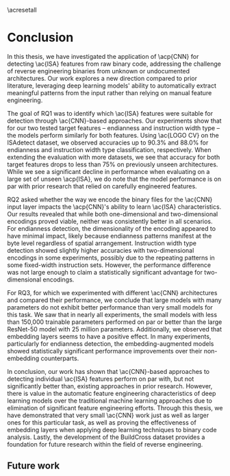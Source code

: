 \acresetall

# Conclusion

In this thesis, we have investigated the application of \acp{CNN} for detecting \ac{ISA} features from raw binary code, addressing the challenge of reverse engineering binaries from unknown or undocumented architectures. Our work explores a new direction compared to prior literature, leveraging deep learning models' ability to automatically extract meaningful patterns from the input rather than relying on manual feature engineering.

The goal of RQ1 was to identify which \ac{ISA} features were suitable for detection through \ac{CNN}-based approaches. Our experiments show that for our two tested target features – endianness and instruction width type – the models perform similarly for both features. Using \ac{LOGO CV} on the ISAdetect dataset, we observed accuracies up to 90.3% and 88.0% for endianness and instruction width type classification, respectively. When extending the evaluation with more datasets, we see that accuracy for both target features drops to less than 75% on previously unseen architectures. While we see a significant decline in performance when evaluating on a large set of unseen \acp{ISA}, we do note that the model performance is on par with prior research that relied on carefully engineered features.

RQ2 asked whether the way we encode the binary files for the \ac{CNN} input layer impacts the \acp{CNN}'s ability to learn \ac{ISA} characteristics. Our results revealed that while both one-dimensional and two-dimensional encodings proved viable, neither was consistently better in all scenarios. For endianness detection, the dimensionality of the encoding appeared to have minimal impact, likely because endianness patterns manifest at the byte level regardless of spatial arrangement. Instruction width type detection showed slightly higher accuracies with two-dimensional encodings in some experiments, possibly due to the repeating patterns in some fixed-width instruction sets. However, the performance difference was not large enough to claim a statistically significant advantage for two-dimensional encodings.

For RQ3, for which we experimented with different \ac{CNN} architectures and compared their performance, we conclude that large models with many parameters do not exhibit better performance than very small models for this task. We saw that in nearly all experiments, the small models with less than 150,000 trainable parameters performed on par or better than the large ResNet-50 model with 25 million parameters. Additionally, we observed that embedding layers seems to have a positive effect. In many experiments, particularly for endianness detection, the embedding-augmented models showed statistically significant performance improvements over their non-embedding counterparts.

In conclusion, our work has shown that \ac{CNN}-based approaches to detecting individual \ac{ISA} features perform on par with, but not significantly better than, existing approaches in prior research. However, there is value in the automatic feature engineering characteristics of deep learning models over the traditional machine learning approaches due to elimination of significant feature engineering efforts. Through this thesis, we have demonstrated that very small \ac{CNN} work just as well as larger ones for this particular task, as well as proving the effectiveness of embedding layers when applying deep learning techniques to binary code analysis. Lastly, the development of the BuildCross dataset provides a foundation for future research within the field of reverse engineering.

## Future work

<!--
TODO:
- Sliding window, for classification of full binary with data?
- How to adapt to other ISA features?
-->
